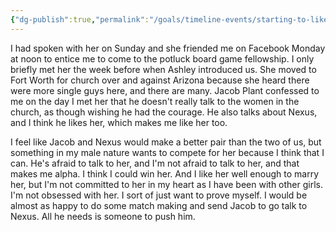 ```yaml
---
{"dg-publish":true,"permalink":"/goals/timeline-events/starting-to-like-nexus/","tags":["timeline","crush"]}
---
```



I had spoken with her on Sunday and she friended me on Facebook Monday at noon to entice me to come to the potluck board game fellowship. I only briefly met her the week before when Ashley introduced us. She moved to Fort Worth for church over and against Arizona because she heard there were more single guys here, and there are many. Jacob Plant confessed to me on the day I met her that he doesn't really talk to the women in the church, as though wishing he had the courage. He also talks about Nexus, and I think he likes her, which makes me like her too.

I feel like Jacob and Nexus would make a better pair than the two of us, but something in my male nature wants to compete for her because I think that I can. He's afraid to talk to her, and I'm not afraid to talk to her, and that makes me alpha. I think I could win her. And I like her well enough to marry her, but I'm not committed to her in my heart as I have been with other girls. I'm not obsessed with her. I sort of just want to prove myself. I would be almost as happy to do some match making and send Jacob to go talk to Nexus. All he needs is someone to push him.